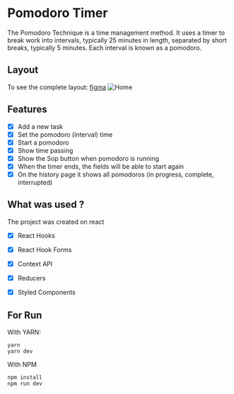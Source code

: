 # Pomodoro Timer
The Pomodoro Technique is a time management method. It uses a timer to break work into intervals, typically 25 minutes in length, separated by short breaks, typically 5 minutes. Each interval is known as a pomodoro.

## Layout
To see the complete layout: [figma](https://www.figma.com/file/KZcb4nJsXyY1xjpyk73zY2/Pomodoro-Timer?type=design&node-id=0%3A1&mode=design&t=5ieCdHC1cn4cNLQO-1)
![Home](https://github.com/jakeliny/pomodoro-timer/assets/17316392/20fbc83f-a77f-4512-bd2d-7a59f8c9e662)

## Features
- [x] Add a new task
- [x] Set the pomodoro (interval) time 
- [x] Start a pomodoro
- [x] Show time passing
- [x] Show the Sop button when pomodoro is running
- [x] When the timer ends, the fields will be able to start again
- [x] On the history page it shows all pomodoros (in progress, complete, interrupted)

## What was used ?
The project was created on react
- [x] React Hooks
- [x] React Hook Forms
- [x] Context API
- [x] Reducers
- [x] Styled Components


## For Run
With YARN:
```
yarn
yarn dev
```
With NPM
```
npm install
npm run dev
```
